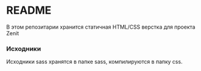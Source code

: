 # README #

В этом репозитарии хранится статичная HTML/CSS верстка для проекта Zenit

### Исходники ###
Исходники sass хранятся в папке sass, компилируются в папку css. 
